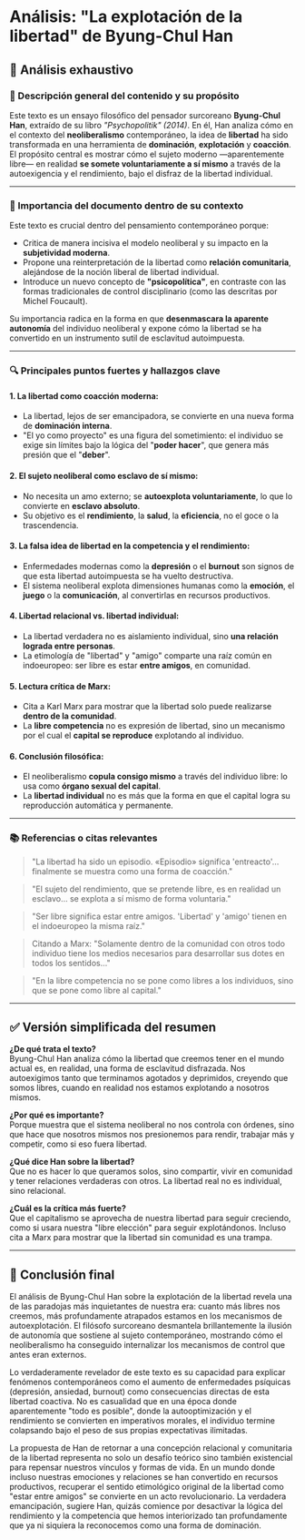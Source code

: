 # Análisis: "La explotación de la libertad" de Byung-Chul Han

## 🧠 Análisis exhaustivo

### 📘 Descripción general del contenido y su propósito

Este texto es un ensayo filosófico del pensador surcoreano **Byung-Chul Han**, extraído de su libro *"Psychopolitik" (2014)*. En él, Han analiza cómo en el contexto del **neoliberalismo** contemporáneo, la idea de **libertad** ha sido transformada en una herramienta de **dominación**, **explotación** y **coacción**. El propósito central es mostrar cómo el sujeto moderno —aparentemente libre— en realidad **se somete voluntariamente a sí mismo** a través de la autoexigencia y el rendimiento, bajo el disfraz de la libertad individual.

---

### 🧭 Importancia del documento dentro de su contexto

Este texto es crucial dentro del pensamiento contemporáneo porque:

* Critica de manera incisiva el modelo neoliberal y su impacto en la **subjetividad moderna**.
* Propone una reinterpretación de la libertad como **relación comunitaria**, alejándose de la noción liberal de libertad individual.
* Introduce un nuevo concepto de **"psicopolítica"**, en contraste con las formas tradicionales de control disciplinario (como las descritas por Michel Foucault).

Su importancia radica en la forma en que **desenmascara la aparente autonomía** del individuo neoliberal y expone cómo la libertad se ha convertido en un instrumento sutil de esclavitud autoimpuesta.

---

### 🔍 Principales puntos fuertes y hallazgos clave

#### 1. **La libertad como coacción moderna**:

* La libertad, lejos de ser emancipadora, se convierte en una nueva forma de **dominación interna**.
* "El yo como proyecto" es una figura del sometimiento: el individuo se exige sin límites bajo la lógica del "**poder hacer**", que genera más presión que el "**deber**".

#### 2. **El sujeto neoliberal como esclavo de sí mismo**:

* No necesita un amo externo; se **autoexplota voluntariamente**, lo que lo convierte en **esclavo absoluto**.
* Su objetivo es el **rendimiento**, la **salud**, la **eficiencia**, no el goce o la trascendencia.

#### 3. **La falsa idea de libertad en la competencia y el rendimiento**:

* Enfermedades modernas como la **depresión** o el **burnout** son signos de que esta libertad autoimpuesta se ha vuelto destructiva.
* El sistema neoliberal explota dimensiones humanas como la **emoción**, el **juego** o la **comunicación**, al convertirlas en recursos productivos.

#### 4. **Libertad relacional vs. libertad individual**:

* La libertad verdadera no es aislamiento individual, sino **una relación lograda entre personas**.
* La etimología de "libertad" y "amigo" comparte una raíz común en indoeuropeo: ser libre es estar **entre amigos**, en comunidad.

#### 5. **Lectura crítica de Marx**:

* Cita a Karl Marx para mostrar que la libertad solo puede realizarse **dentro de la comunidad**.
* La **libre competencia** no es expresión de libertad, sino un mecanismo por el cual el **capital se reproduce** explotando al individuo.

#### 6. **Conclusión filosófica**:

* El neoliberalismo **copula consigo mismo** a través del individuo libre: lo usa como **órgano sexual del capital**.
* La **libertad individual** no es más que la forma en que el capital logra su reproducción automática y permanente.

---

### 📚 Referencias o citas relevantes

> "La libertad ha sido un episodio. «Episodio» significa 'entreacto'… finalmente se muestra como una forma de coacción."

> "El sujeto del rendimiento, que se pretende libre, es en realidad un esclavo… se explota a sí mismo de forma voluntaria."

> "Ser libre significa estar entre amigos. 'Libertad' y 'amigo' tienen en el indoeuropeo la misma raíz."

> Citando a Marx: "Solamente dentro de la comunidad con otros todo individuo tiene los medios necesarios para desarrollar sus dotes en todos los sentidos…"

> "En la libre competencia no se pone como libres a los individuos, sino que se pone como libre al capital."

---

## ✅ Versión simplificada del resumen

**¿De qué trata el texto?**  
Byung-Chul Han analiza cómo la libertad que creemos tener en el mundo actual es, en realidad, una forma de esclavitud disfrazada. Nos autoexigimos tanto que terminamos agotados y deprimidos, creyendo que somos libres, cuando en realidad nos estamos explotando a nosotros mismos.

**¿Por qué es importante?**  
Porque muestra que el sistema neoliberal no nos controla con órdenes, sino que hace que nosotros mismos nos presionemos para rendir, trabajar más y competir, como si eso fuera libertad.

**¿Qué dice Han sobre la libertad?**  
Que no es hacer lo que queramos solos, sino compartir, vivir en comunidad y tener relaciones verdaderas con otros. La libertad real no es individual, sino relacional.

**¿Cuál es la crítica más fuerte?**  
Que el capitalismo se aprovecha de nuestra libertad para seguir creciendo, como si usara nuestra "libre elección" para seguir explotándonos. Incluso cita a Marx para mostrar que la libertad sin comunidad es una trampa.

---

## 📝 Conclusión final

El análisis de Byung-Chul Han sobre la explotación de la libertad revela una de las paradojas más inquietantes de nuestra era: cuanto más libres nos creemos, más profundamente atrapados estamos en los mecanismos de autoexplotación. El filósofo surcoreano desmantela brillantemente la ilusión de autonomía que sostiene al sujeto contemporáneo, mostrando cómo el neoliberalismo ha conseguido internalizar los mecanismos de control que antes eran externos.

Lo verdaderamente revelador de este texto es su capacidad para explicar fenómenos contemporáneos como el aumento de enfermedades psíquicas (depresión, ansiedad, burnout) como consecuencias directas de esta libertad coactiva. No es casualidad que en una época donde aparentemente "todo es posible", donde la autooptimización y el rendimiento se convierten en imperativos morales, el individuo termine colapsando bajo el peso de sus propias expectativas ilimitadas.

La propuesta de Han de retornar a una concepción relacional y comunitaria de la libertad representa no solo un desafío teórico sino también existencial para repensar nuestros vínculos y formas de vida. En un mundo donde incluso nuestras emociones y relaciones se han convertido en recursos productivos, recuperar el sentido etimológico original de la libertad como "estar entre amigos" se convierte en un acto revolucionario. La verdadera emancipación, sugiere Han, quizás comience por desactivar la lógica del rendimiento y la competencia que hemos interiorizado tan profundamente que ya ni siquiera la reconocemos como una forma de dominación.